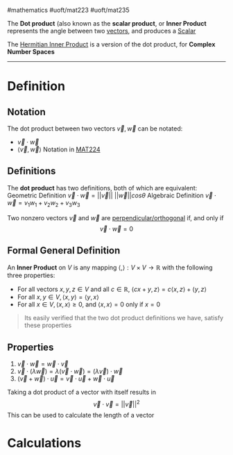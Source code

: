 #mathematics #uoft/mat223 #uoft/mat235 

The **Dot product** (also known as the **scalar product**, or **Inner Product** represents the angle between two [vectors](Vector.md), and produces a [Scalar](Scalar.md)

The [Hermitian Inner Product](../MAT224%20Notes/Hermitian%20Inner%20Product.md) is a version of the dot product, for **Complex Number Spaces**

---
# Definition
## Notation
The dot product between two vectors $\vec v, \vec w$ can be notated:
- $\vec v\cdot \vec w$
- $\langle \vec v,\vec w\rangle$ 
	Notation in [MAT224](MAT224)

## Definitions
The **dot product** has two definitions, both of which are equivalent:
Geometric Definition
	$\vec{v}\cdot \vec{w} = || \vec{v}|| \ ||\vec{w}||cos\theta$
Algebraic Definition
	$\vec{v}\cdot \vec{w}=v_{1}w_{1}+v_{2}w_{2}+v_{3}w_{3}$ 

Two nonzero vectors $\vec{v}$ and $\vec{w}$ are  [perpendicular/orthogonal](Orthogonal.md) if, and only if $$\vec{v}\cdot\vec{w} = 0$$
## Formal General Definition
An **Inner Product** on $V$ is any mapping $\langle , \rangle:V\times V\rightarrow \mathbb{R}$ with the following three properties:
- For all vectors $x,y,z\in V$ and all $c\in \mathbb{R}$, $\langle cx+y,z\rangle = c\langle x,z\rangle+\langle y,z\rangle$
- For all $x,y\in V, \langle x,y\rangle = \langle y,x\rangle$
- For all $x\in V,\langle x,x\rangle \geq 0$, and $\langle x,x\rangle = 0$ only if $x=0$

> Its easily verified that the two dot product definitions we have, satisfy these properties


## Properties
1. $\vec{v}\cdot\vec{w}=\vec{w}\cdot\vec{v}$
2. $\vec{v}\cdot(\lambda\vec{w})=\lambda(\vec{v}\cdot\vec{w})=(\lambda\vec{v})\cdot\vec{w}$
3. $(\vec{v}+\vec{w})\cdot\vec{u}=\vec{v}\cdot\vec{u}+\vec{w}\cdot\vec{u}$

Taking a dot product of a vector with itself results in $$\vec{v}\cdot\vec{v}=||\vec{v}||^2$$This can be used to calculate the length of a vector 

# Calculations
